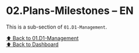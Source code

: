 # 02.Plans-Milestones – EN

This is a sub-section of `01.D1-Management`.

[⬆ Back to 01.D1-Management](../.)  
[⬆ Back to Dashboard](../../.)

